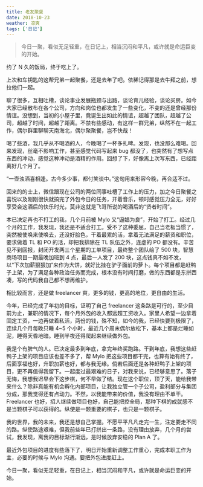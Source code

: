 ```yaml
---
title: 老友聚餐
date: 2018-10-23
weather: 凉爽
tags: ['日记']
---
```


> 今日一聚，看似无足轻重，在日记上，相当沉闷和平凡，或许就是命运巨变的开始。

约了 N 久的饭局，终于吃上了。

上次和车钥匙的这帮兄弟一起聚餐，还是去年了吧。依稀记得那是去牛拜之前，想拉他们一起。

聊了很多，互相吐槽，谈论事业发展瓶颈与出路，谈论育儿经验，谈论买房。如今大家已经散布在各个公司，方向和岗位也都发生了一些变化，不变的还是曾经那份情谊。没想到，当初的小屋子里，竟诞生出如此的情谊，超越了团队，超越了公司，超越了时间，超越了距离。不禁有些感动，有这样一群兄弟，纵然不在一起工作，偶尔群里聊聊天南海北，偶尔聚聚餐，岂不快哉！

喝了些酒，我几乎从不喝酒的人，今晚喝了一杯多扎啤。发现，也没那么难喝。回来发现，丝毫不影响工作，甚至感觉代码写起来 bug 都没了，也突然有了想写点东西的冲动，感觉这种冲动是酒精的作用。回想了下，好像离上次写东西，已经距离好几个月了。

“一壶浊酒喜相逢。古今多少事，都付笑谈中。”这句用来形容今晚，再合适不过。

回来的的士上，微信跟现在公司的两位同事吐槽了工作上的压力，加之今日聚餐之喜悦以及刚刚很快就搞完了外包今日的任务，开着音乐，顿时感觉压力全无，好好享受会这酒后的快乐时光，莫非这就是飞哥所说的喝酒后的“贤者时间”。

本已决定再也不打工的我，几个月前被 Mylo 又“逼娼为良”，开始了打工。经过几个月的工作，我发现，我还是不适合打工。受不了这种委屈，自己当老板当惯了，突然被使唤来使唤去，还没好脸色，干着最累的活，拿着无法满足的薪资和职位，要求做着 TL 和 PO 的活，却把我排除在 TL 队伍之外，连虚的 PO 都没有。辛苦见不到回报，封闭开发两三个星期的工单项目，最终整个团队给了 500 块，智慧商场项目一期最晚加班到 4 点，最后一人发了 200 块，这点钱真不如不发，以“下次加薪狠狠加”来作为大饼，就好比挂在驴子面前的萝卜。每个项目都是赶鸭子上架，为了满足各种政治任务而完成，根本没有时间打磨，做的东西都是东拼西凑，写的代码我自己都不想再维护。

相比较而言，还是做 freelancer 爽，更多的钱，更高的地位，更自由的生活。

今年，已经完成了年初的目标，证明了自己 freelancer 这条路是可行的，至少目前为止，兼职的情况下，每个月外包的收入都远超工资收入。家里人希望一边拿着固定工资，一边再做着私活，两份的钱，殊不知，如今的我，已经快要到极限了，连续几个月每晚只睡 4~5 个小时，最近几个周末偶尔放松下，基本上都是烂睡如泥，睡得天昏地暗。睡到半夜还得爬起来继续做外包。

我是个有脾气的人。已决定最多到年底，拿完年终奖跑路。干到年底，我想这些赶鸭子上架的项目应该也差不多了，帮 Mylo 把这些项目都干完，也算有始有终了，后面享福也好，升职加薪也好，都与我无缘。倘若后面还是各种赶鸭子上架的项目，更不再值得我留下。一起度过最艰难的日子，对我来说，已经够意思了。落子无悔，我想我迟早会下这步棋，何不早做了结。现在这个职位，顶了天，能给我带来什么？除非真能有机会孵化内部项目，让我独立管一个子公司，盈利部分与集团分成，那我觉得还有点动力。不然，以我能带来的价值，我没有理由不单干。Freelancer 也好，招人继续做项目也好，自己能把控全局，那种下棋的成就感不是当颗棋子可以获得的。纵使是一颗重要的棋子，也只是一颗棋子。

我的世界，我的未来，我还是想自己掌握。不愿平平凡凡走完一生，注定要走不同的路。纵使路途艰难，但我前些年已打拼出一条路，没有理由放弃，几个月的尝试，我发现，离我的目标渐行渐远，是时候放弃安稳的 Plan A 了。

最近外包项目的进度有些落下了，明日开始重新调整工作重心，完成本职工作为主，必要的时候与 Mylo 沟通。要把外包进度赶上。

今日一聚，看似无足轻重，在日记上，相当沉闷和平凡，或许就是命运巨变的开始。
